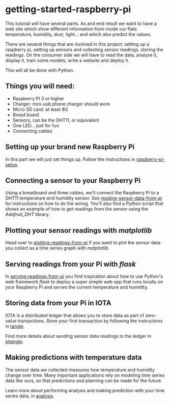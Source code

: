 # getting-started-raspberry-pi

This tutorial will have several parts. As and end result we want to have a web site which show different information from inside our flats: temperature, humidity, dust, light... and which also predict the values.

There are several things that are involved in this project: setting up a raspberry pi, setting up sensors and collecting sensor readings, storing the readings. 
On the consumer side we will have to read the data, analyse it, display it, train some models, write a website and deploy it.

This will all be done with Python.

## Things you will need:

* Raspberry PI 3 or higher
* Charger: mini-usb phone charger should work
* Micro SD card: at least 8G
* Bread board
* Sensors, can be the DHT11, or equivalent
* One LED... just for fun
* Connecting cables


## Setting up your brand new Raspberry Pi

In this part we will just set things up. Follow the instructions in [raspberry-pi-setup](pisetup/raspberry-pi-setup.md).

## Connecting a sensor to your Raspberry Pi

Using a breadboard and three cables, we'll connect the Raspberry Pi to a DHT11 temperature and humidity sensor.
See [reading-sensor-data-from-pi](sensorsetup/reading-sensor-data-from-pi.md) for instructions on how to do the wiring. 
You'll also find a Python script that shows an example of how to get readings from the sensor using the *Adafruit_DHT* library.

## Plotting your sensor readings with *matplotlib*

Head over to [plotting-readings-from-pi](fun/matplotlib/plotting-readings-from-pi.md) if you want to plot the sensor data you collect as a time series graph with *matplotlib*. 

## Serving readings from your Pi with *flask*

In [serving-readings-from-pi](fun/flask/serving-readings-from-pi.md) you find inspiration about how to use Python's web framework *flask* to deploy a super simple web app that runs locally on your Raspberry Pi and serves the current temperature and humidity.
  
## Storing data from your Pi in IOTA

IOTA is a distributed ledger that allows you to store data as part of zero-value transactions. 
Store your first transaction by following the instructions in [tangle](tangle/README.md).

Find more details about sending sensor data readings to the ledger in [pitangle](pitangle/README.md).
 
## Making predictions with temperature data

The sensor data we collected measures how temperature and humidity change over time. Many important applications rely on modeling time series data like ours, so that predictions and planning can be made for the future.

Learn more about performing analysis and making prediction with your time series data, in [analysis](analysis/README.md).
